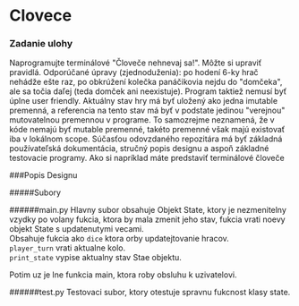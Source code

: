 # Clovece
### Zadanie ulohy
Naprogramujte terminálové "Človeče nehnevaj sa!". 
Môžte si upraviť pravidlá. Odporúčané úpravy (zjednoduženia): po hodení 6-ky hrač nehádže ešte raz, po obkrúžení kolečka panáčikovia nejdu do "domčeka", ale sa točia daľej (teda domček ani neexistuje). Program taktiež nemusí byť úplne user friendly. 
Aktuálny stav hry má byť uložený ako jedna imutable premenná, a referencia na tento stav má byť v podstate jedinou "verejnou" mutovatelnou premennou v programe. To samozrejme neznamená, že v kóde nemajú byť mutable premenné, takéto premenné však majú existovať iba v lokálnom scope. 
Súčasťou odovzdaného repozitára má byť základná používateľská dokumentácia, stručný popis designu a aspoň základné testovacie programy. 
Ako si napríklad máte predstaviť terminálové človeče

###Popis Designu

#####Subory

######main.py
Hlavny subor obsahuje Objekt State, ktory je nezmenitelny vzydky po volany fukcia, ktora by mala zmenit jeho stav, fukcia vrati noevy objekt State s updatenutymi vecami. <br >
Obsahuje fukcia ako `dice` ktora orby updatejtovanie hracov. <br >
`player_turn` vrati aktualne kolo. <br >
`print_state` vypise aktualny stav Stae objektu. <br >

Potim uz je lne funkcia main, ktora roby obsluhu k uzivatelovi.

######test.py
Testovaci subor, ktory otestuje spravnu fukcnost klasy state.
